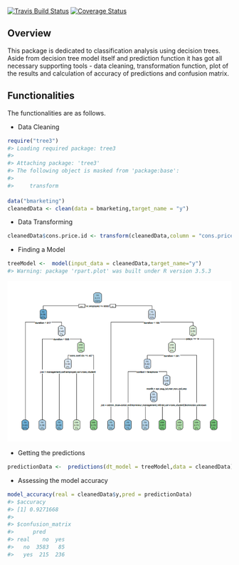 
<!-- README.md is generated from README.Rmd. Please edit that file -->

[![Travis Build
Status](https://travis-ci.org/Quantargo/bmarketing.svg?branch=master)](https://travis-ci.org/Quantargo/bmarketing)
[![Coverage
Status](https://img.shields.io/codecov/c/github/Quantargo/bmarketing/master.svg)](https://codecov.io/github/Quantargo/bmarketing?branch=master)

## Overview

This package is dedicated to classification analysis using decision
trees. Aside from decision tree model itself and prediction function it
has got all necessary supporting tools - data cleaning, transformation
function, plot of the results and calculation of accuracy of predictions
and confusion matrix.

## Functionalities

The functionalities are as follows.

  - Data Cleaning

<!-- end list -->

``` r
require("tree3")
#> Loading required package: tree3
#> 
#> Attaching package: 'tree3'
#> The following object is masked from 'package:base':
#> 
#>     transform

data("bmarketing")
cleanedData <- clean(data = bmarketing,target_name = "y")
```

  - Data
Transforming

<!-- end list -->

``` r
cleanedData$cons.price.id <- transform(cleanedData,column = "cons.price.idx")
```

  - Finding a Model

<!-- end list -->

``` r
treeModel <-  model(input_data = cleanedData,target_name="y")
#> Warning: package 'rpart.plot' was built under R version 3.5.3
```

![](man/figures/README-unnamed-chunk-4-1.png)<!-- -->

  - Getting the predictions

<!-- end list -->

``` r
predictionData <-  predictions(dt_model = treeModel,data = cleanedData)
```

  - Assessing the model accuracy

<!-- end list -->

``` r
model_accuracy(real = cleanedData$y,pred = predictionData)
#> $accuracy
#> [1] 0.9271668
#> 
#> $confusion_matrix
#>      pred
#> real    no  yes
#>   no  3583   85
#>   yes  215  236
```
